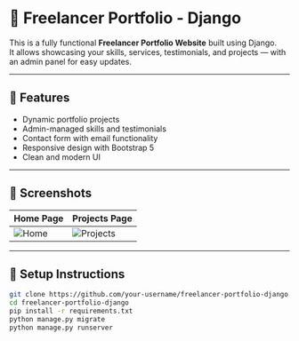 # 💼 Freelancer Portfolio - Django

This is a fully functional **Freelancer Portfolio Website** built using Django.  
It allows showcasing your skills, services, testimonials, and projects — with an admin panel for easy updates.

---

## 🔧 Features

- Dynamic portfolio projects
- Admin-managed skills and testimonials
- Contact form with email functionality
- Responsive design with Bootstrap 5
- Clean and modern UI

---

## 📸 Screenshots

| Home Page                      | Projects Page                   |
|-------------------------------|----------------------------------|
| ![Home](static/images/screenshot-home.png) | ![Projects](static/images/screenshot-projects.png) |

---

## 🚀 Setup Instructions

```bash
git clone https://github.com/your-username/freelancer-portfolio-django.git
cd freelancer-portfolio-django
pip install -r requirements.txt
python manage.py migrate
python manage.py runserver
